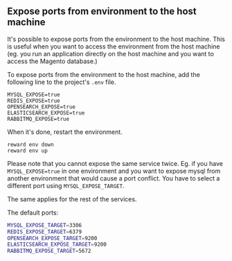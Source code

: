 ## Expose ports from environment to the host machine

It's possible to expose ports from the environment to the host machine. This is useful when you want to access the
environment from the host machine
(eg. you run an application directly on the host machine and you want to access the Magento database.)

To expose ports from the environment to the host machine, add the following line to the project's `.env` file.

```shell
MYSQL_EXPOSE=true
REDIS_EXPOSE=true
OPENSEARCH_EXPOSE=true
ELASTICSEARCH_EXPOSE=true
RABBITMQ_EXPOSE=true
```

When it's done, restart the environment.

```shell
reward env down
reward env up
```

Please note that you cannot expose the same service twice. Eg. if you have `MYSQL_EXPOSE=true` in one environment and
you want to expose mysql from another environment that would cause a port conflict. You have to select a different port
using `MYSQL_EXPOSE_TARGET`.

The same applies for the rest of the services.

The default ports:

```bash
MYSQL_EXPOSE_TARGET=3306
REDIS_EXPOSE_TARGET=6379
OPENSEARCH_EXPOSE_TARGET=9200
ELASTICSEARCH_EXPOSE_TARGET=9200
RABBITMQ_EXPOSE_TARGET=5672
```